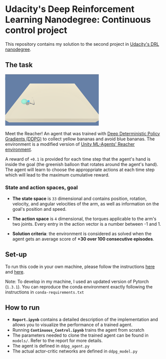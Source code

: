# Udacity's Deep Reinforcement Learning Nanodegree: Continuous control project

This repository contains my solution to the second project in [Udacity's DRL nanodegree](https://www.udacity.com/course/deep-reinforcement-learning-nanodegree--nd893).

## The task

<img src=media/trained-agent.gif width=60%>

Meet the Reacher! An agent that was trained with [Deep Deterministic Policy Gradients (DDPG)](https://arxiv.org/pdf/1509.02971.pdf) to collect yellow bananas and avoid blue bananas. The environment is a modified version of [Unity ML-Agents' Reacher environment](https://github.com/Unity-Technologies/ml-agents/blob/master/docs/Learning-Environment-Examples.md#reacher).

A reward of `+0.1` is provided for each time step that the agent's hand is inside the goal (the greenish balloon that rotates around the agent's hand). The agent will learn to choose the approppriate actions at each time step which will lead to the maximum cumulative reward.

### State and action spaces, goal

- **The state space** is `33` dimensional and contains position, rotation, velocity, and angular velocities of the arm, as well as information on the goal's position and speed.

- **The action space** is `4` dimensional, the torques applicable to the arm's two joints. Every entry in the action vector is a number between -1 and 1.

- **Solution criteria**: the environment is considered as solved when the agent gets an average score of **+30 over 100 consecutive episodes**.

## Set-up

To run this code in your own machine, please follow the instructions [here](https://github.com/udacity/deep-reinforcement-learning#dependencies) and [here](https://github.com/udacity/deep-reinforcement-learning/tree/master/p2_continuous-control#getting-started).

Note: To develop in my machine, I used an updated version of Pytorch (`1.3.1`). You can reproduce the conda environment exactly following the instructions in `conda-requirements.txt`

## How to run

- **`Report.ipynb`** contains a detailed description of the implementation and allows you to visualize the performance of a trained agent.
- Running **`Continuous_Control.ipynb`** trains the agent from scratch
- The parameters needed to clone the trained agent can be found in `models/`. Refer to the report for more details.
- The agent is defined in `ddpg_agent.py`
- The actual actor-critic networks are defined in `ddpg_model.py`
